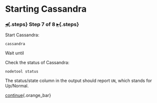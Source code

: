 <div class="top">

# Starting Cassandra
### [◂](command:katapod.loadPage?step6){.steps} Step 7 of 8 [▸](command:katapod.loadPage?step8){.steps}
</div>

Start Cassandra:
```
cassandra
```

Wait until 

Check the status of Cassandra:
```
nodetool status
```

The status/state column in the output should report `UN`, which stands for Up/Normal.

[continue](command:katapod.loadPage?step8){.orange_bar}
